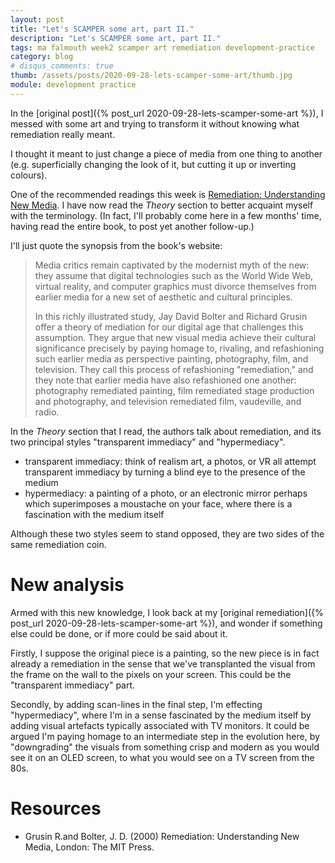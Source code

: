 ```yaml
---
layout: post
title: "Let's SCAMPER some art, part II."
description: "Let's SCAMPER some art, part II."
tags: ma falmouth week2 scamper art remediation development-practice
category: blog
# disqus_comments: true
thumb: /assets/posts/2020-09-28-lets-scamper-some-art/thumb.jpg
module: development practice
---
```


In the [original post]({% post_url 2020-09-28-lets-scamper-some-art %}), I messed with some art and trying to transform it without knowing what remediation really meant.

I thought it meant to just change a piece of media from one thing to another (e.g. superficially changing the look of it, but cutting it up or inverting colours).

One of the recommended readings this week is [Remediation: Understanding New Media](https://mitpress.mit.edu/books/remediation). I have now read the _Theory_ section to better acquaint myself with the terminology. (In fact, I'll probably come here in a few months' time, having read the entire book, to post yet another follow-up.)

I'll just quote the synopsis from the book's website:

> Media critics remain captivated by the modernist myth of the new: they assume that digital technologies such as the <span class="highlight">World Wide Web, virtual reality, and computer graphics must divorce themselves from earlier media for a new set of aesthetic and cultural principles</span>.
>
> In this richly illustrated study, Jay David Bolter and Richard Grusin offer a theory of mediation for our digital age that challenges this assumption. They argue that <span class="highlight">new visual media achieve their cultural significance precisely by paying homage to, rivaling, and refashioning</span> such earlier media as perspective painting, photography, film, and television. They call this process of refashioning "remediation," and they note that earlier media have also refashioned one another: photography remediated painting, film remediated stage production and photography, and television remediated film, vaudeville, and radio.

In the _Theory_ section that I read, the authors talk about remediation, and its two principal styles "transparent immediacy" and "hypermediacy".
- transparent immediacy: think of realism art, a photos, or VR all <span class="highlight">attempt transparent immediacy by turning a blind eye to the presence of the medium</span>
- hypermediacy: a painting of a photo, or an electronic mirror perhaps which superimposes a moustache on your face, where there <span class="highlight">is a fascination with the medium itself</span>

Although these two styles seem to stand opposed, they are two sides of the same remediation coin.

# New analysis

Armed with this new knowledge, I look back at my [original remediation]({% post_url 2020-09-28-lets-scamper-some-art %}), and wonder if something else could be done, or if more could be said about it.

Firstly, I suppose the original piece is a painting, so the new piece is in fact already a remediation in the sense that we've transplanted the visual from the frame on the wall to the pixels on your screen. This could be the "transparent immediacy" part.

Secondly, by adding scan-lines in the final step, I'm effecting "hypermediacy", where I'm in a sense fascinated by the medium itself by adding visual artefacts typically associated with TV monitors. It could be argued I'm paying homage to an intermediate step in the evolution here, by "downgrading" the visuals from something crisp and modern as you would see it on an OLED screen, to what you would see on a TV screen from the 80s.
 

# Resources

- Grusin R.and Bolter, J. D. (2000) Remediation: Understanding New Media, London: The MIT Press.

